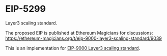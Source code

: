 # EIP-5299
Layer3 scaling standard.

The proposed EIP is published at Ethereum Magicians for discussions: https://ethereum-magicians.org/t/eip-9000-layer3-scaling-standard/9039

This is an implementation for [EIP-9000 Layer3 scaling standard](https://ethereum-magicians.org/t/eip-9000-layer3-scaling-standard/9039).
